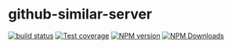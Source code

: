 # github-similar-server

[![build status](https://img.shields.io/travis/imcuttle/github-similar-server/master.svg?style=flat-square)](https://travis-ci.org/imcuttle/github-similar-server)
[![Test coverage](https://img.shields.io/codecov/c/github/imcuttle/github-similar-server.svg?style=flat-square)](https://codecov.io/github/imcuttle/github-similar-server?branch=master)
[![NPM version](https://img.shields.io/npm/v/github-similar-server.svg?style=flat-square)](https://www.npmjs.com/package/github-similar-server)
[![NPM Downloads](https://img.shields.io/npm/dm/github-similar-server.svg?style=flat-square&maxAge=43200)](https://www.npmjs.com/package/github-similar-server)
